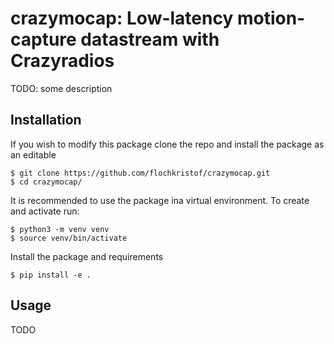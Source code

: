 # crazymocap: Low-latency motion-capture datastream with Crazyradios
TODO: some description
## Installation
If you wish to modify this package clone the repo and install the package as an editable
```
$ git clone https://github.com/flochkristof/crazymocap.git
$ cd crazymocap/
```
It is recommended to use the package ina  virtual environment. To create and activate run:
```
$ python3 -m venv venv
$ source venv/bin/activate
```
Install the package and requirements
```
$ pip install -e .
```
## Usage
TODO